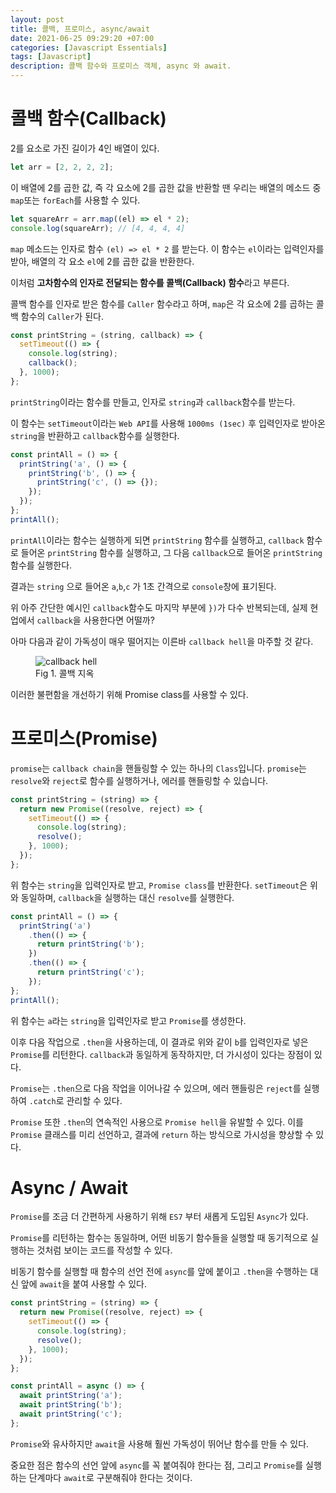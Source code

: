 ```yaml
---
layout: post
title: 콜백, 프로미스, async/await
date: 2021-06-25 09:29:20 +07:00
categories: [Javascript Essentials]
tags: [Javascript]
description: 콜백 함수와 프로미스 객체, async 와 await.
---
```


# 콜백 함수(Callback)

2를 요소로 가진 길이가 4인 배열이 있다.

```js
let arr = [2, 2, 2, 2];
```

이 배열에 2를 곱한 값, 즉 각 요소에 2를 곱한 값을 반환할 땐 우리는 배열의 메소드 중 `map`또는 `forEach`를 사용할 수 있다.

```js
let squareArr = arr.map((el) => el * 2);
console.log(squareArr); // [4, 4, 4, 4]
```

`map` 메소드는 인자로 함수 `(el) => el * 2` 를 받는다.
이 함수는 `el`이라는 입력인자를 받아, 배열의 각 요소 `el`에 2를 곱한 값을 반환한다.

이처럼 **고차함수의 인자로 전달되는 함수를 콜백(Callback) 함수**라고 부른다.

콜백 함수를 인자로 받은 함수를 `Caller` 함수라고 하며, `map`은 각 요소에 2를 곱하는 콜백 함수의 `Caller`가 된다.

```js
const printString = (string, callback) => {
  setTimeout(() => {
    console.log(string);
    callback();
  }, 1000);
};
```

`printString`이라는 함수를 만들고, 인자로 `string`과 `callback`함수를 받는다.

이 함수는 `setTimeout`이라는 `Web API`를 사용해 `1000ms (1sec)` 후 입력인자로 받아온 `string`을 반환하고 `callback`함수를 실행한다.

```js
const printAll = () => {
  printString('a', () => {
    printString('b', () => {
      printString('c', () => {});
    });
  });
};
printAll();
```

`printAll`이라는 함수는 실행하게 되면 `printString` 함수를 실행하고, `callback` 함수로 들어온 `printString` 함수를 실행하고, 그 다음 `callback`으로 들어온 `printString`함수를 실행한다.

결과는 `string` 으로 들어온
`a`,`b`,`c` 가 1초 간격으로 `console`창에 표기된다.

위 아주 간단한 예시인 `callback`함수도 마지막 부분에 `})`가 다수 반복되는데, 실제 현업에서 `callback`을 사용한다면 어떨까?

아마 다음과 같이 가독성이 매우 떨어지는 이른바 `callback hell`을 마주할 것 같다.

<figure>
<img src="https://images.velog.io/images/shitaikoto/post/c944621c-327e-49a6-8cd1-801bf4e6c0b3/001.jpg" alt="callback hell">
<figcaption>Fig 1. 콜백 지옥</figcaption>
</figure>

이러한 불편함을 개선하기 위해 Promise class를 사용할 수 있다.

# 프로미스(Promise)

`promise`는 `callback chain`을 핸들링할 수 있는 하나의 `Class`입니다.
`promise`는 `resolve`와 `reject`로 함수를 실행하거나, 에러를 핸들링할 수 있습니다.

```js
const printString = (string) => {
  return new Promise((resolve, reject) => {
    setTimeout(() => {
      console.log(string);
      resolve();
    }, 1000);
  });
};
```

위 함수는 `string`을 입력인자로 받고, `Promise class`를 반환한다.
`setTimeout`은 위와 동일하며, `callback`을 실행하는 대신 `resolve`를 실행한다.

```js
const printAll = () => {
  printString('a')
    .then(() => {
      return printString('b');
    })
    .then(() => {
      return printString('c');
    });
};
printAll();
```

위 함수는 `a`라는 `string`을 입력인자로 받고 `Promise`를 생성한다.

이후 다음 작업으로 `.then`을 사용하는데, 이 결과로 위와 같이 `b`를 입력인자로 넣은 `Promise`를 리턴한다.
`callback`과 동일하게 동작하지만, 더 가시성이 있다는 장점이 있다.

`Promise`는 `.then`으로 다음 작업을 이어나갈 수 있으며,
에러 핸들링은 `reject`를 실행하여 `.catch`로 관리할 수 있다.

`Promise` 또한 `.then`의 연속적인 사용으로 `Promise hell`을 유발할 수 있다.
이를 `Promise` 클래스를 미리 선언하고, 결과에 `return` 하는 방식으로 가시성을 향상할 수 있다.

# Async / Await

`Promise`를 조금 더 간편하게 사용하기 위해 `ES7` 부터 새롭게 도입된 `Async`가 있다.

`Promise`를 리턴하는 함수는 동일하며, 어떤 비동기 함수들을 실행할 때 동기적으로 실행하는 것처럼 보이는 코드를 작성할 수 있다.

비동기 함수를 실행할 때 함수의 선언 전에 `async`를 앞에 붙이고
`.then`을 수행하는 대신 앞에 `await`을 붙여 사용할 수 있다.

```js
const printString = (string) => {
  return new Promise((resolve, reject) => {
    setTimeout(() => {
      console.log(string);
      resolve();
    }, 1000);
  });
};
```

```js
const printAll = async () => {
  await printString('a');
  await printString('b');
  await printString('c');
};
```

`Promise`와 유사하지만 `await`을 사용해 훨씬 가독성이 뛰어난 함수를 만들 수 있다.

중요한 점은 함수의 선언 앞에 `async`를 꼭 붙여줘야 한다는 점, 그리고 `Promise`를 실행하는 단계마다 `await`로 구분해줘야 한다는 것이다.
